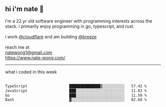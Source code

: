 ## hi i'm nate 👋
i'm a 22 yr old software engineer with programming interests across the stack. i primarily enjoy programming in go, typescript, and rust.
<br /><br />
i work [@cloudflare](https://www.github.com/cloudflare) and am building  [@breeze](https://www.github.com/breeze-jobs)
<br />
<br />
reach me at <br />
natewong1@gmail.com <br/>
https://www.nate-wong.com/

<hr />
what i coded in this week <br /><br />
<!--START_SECTION:waka-->

```txt
TypeScript                   ██████████████▒░░░░░░░░░░   57.42 %
JavaScript                   ███░░░░░░░░░░░░░░░░░░░░░░   11.83 %
Go                           ███░░░░░░░░░░░░░░░░░░░░░░   11.50 %
Bash                         ▓░░░░░░░░░░░░░░░░░░░░░░░░   02.68 %
```

<!--END_SECTION:waka-->
